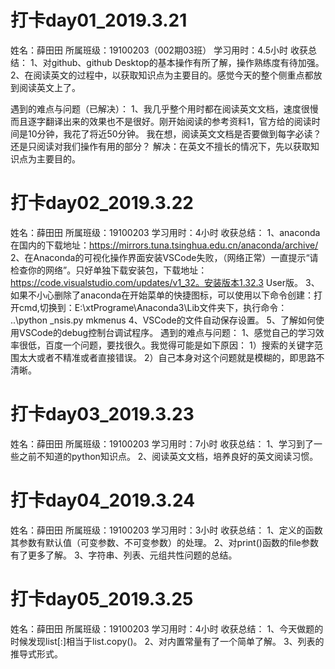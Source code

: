 
# 打卡day01_2019.3.21
姓名：薛田田
所属班级：19100203（002期03班）
学习用时：4.5小时
收获总结：
	1、对github、github Desktop的基本操作有所了解，操作熟练度有待加强。
	2、在阅读英文的过程中，以获取知识点为主要目的。感觉今天的整个侧重点都放到阅读英文上了。

遇到的难点与问题（已解决）：
	1、我几乎整个用时都在阅读英文文档，速度很慢而且逐字翻译出来的效果也不是很好。刚开始阅读的参考资料1，官方给的阅读时间是10分钟，我花了将近50分钟。
	我在想，阅读英文文档是否要做到每字必读？还是只阅读对我们操作有用的部分？
			解决：在英文不擅长的情况下，先以获取知识点为主要目的。

# 打卡day02_2019.3.22
姓名：薛田田
所属班级：19100203
学习用时：4小时
收获总结：
	1、anaconda在国内的下载地址：https://mirrors.tuna.tsinghua.edu.cn/anaconda/archive/
	2、在Anaconda的可视化操作界面安装VSCode失败，（网络正常）一直提示“请检查你的网络”。只好单独下载安装包，下载地址：https://code.visualstudio.com/updates/v1_32。安装版本1.32.3 User版。
	3、如果不小心删除了anaconda在开始菜单的快捷图标，可以使用以下命令创建：打开cmd,切换到：E:\xtPrograme\Anaconda3\Lib文件夹下，执行命令： ..\python _nsis.py mkmenus 
	4、VSCode的文件自动保存设置。
	5、了解如何使用VSCode的debug控制台调试程序。
遇到的难点与问题：
	1、感觉自己的学习效率很低，百度一个问题，要找很久。我觉得可能是如下原因：
		1）搜索的关键字范围太大或者不精准或者直接错误。
		2）自己本身对这个问题就是模糊的，即思路不清晰。

# 打卡day03_2019.3.23
姓名：薛田田
所属班级：19100203
学习用时：7小时
收获总结：
	1、学习到了一些之前不知道的python知识点。
	2、阅读英文文档，培养良好的英文阅读习惯。
	
# 打卡day04_2019.3.24
姓名：薛田田
所属班级：19100203
学习用时：3小时
收获总结：
	1、定义的函数其参数有默认值（可变参数、不可变参数）的处理。
	2、对print()函数的file参数有了更多了解。
	3、字符串、列表、元组共性问题的总结。

# 打卡day05_2019.3.25
姓名：薛田田
所属班级：19100203
学习用时：4小时
收获总结：
	1、今天做题的时候发现list[:]相当于list.copy()。
	2、对内置常量有了一个简单了解。
	3、列表的推导式形式。

